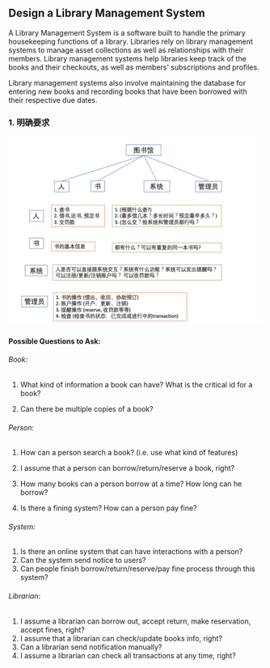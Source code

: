 ## Design a Library Management System

A Library Management System is a software built to handle the primary housekeeping functions of a library. Libraries rely on library management systems to manage asset collections as well as relationships with their members. Library management systems help libraries keep track of the books and their checkouts, as well as members’ subscriptions and profiles.

Library management systems also involve maintaining the database for entering new books and recording books that have been borrowed with their respective due dates.

### 1. 明确要求

<p align="center">
  <img src="https://github.com/dabaitudiu/autumn_notes/blob/master/OOD/library.png" alt="drawing" width="700"/>
</p>


#### Possible Questions to Ask:

###### Book:

1. What kind of information a book can have?  What is the critical id for a book?

2. Can there be multiple copies of a book? 

###### Person:

1. How can a person search a book? (i.e. use what kind of features)

2. I assume that a person can borrow/return/reserve a book, right?

3. How many books can a person borrow at a time? How long can he borrow?

4. Is there a fining system? How can a person pay fine?

###### System:

1. Is there an online system that can have interactions with a person?
2. Can the system send notice to users?
3. Can people finish borrow/return/reserve/pay fine process through this system?

###### Librarian:
1. I assume a librarian can borrow out, accept return, make reservation, accept fines, right?
2. I assume that a librarian can check/update books info, right?
3. Can a librarian send notification manually?
4. I assume a librarian can check all transactions at any time, right?
